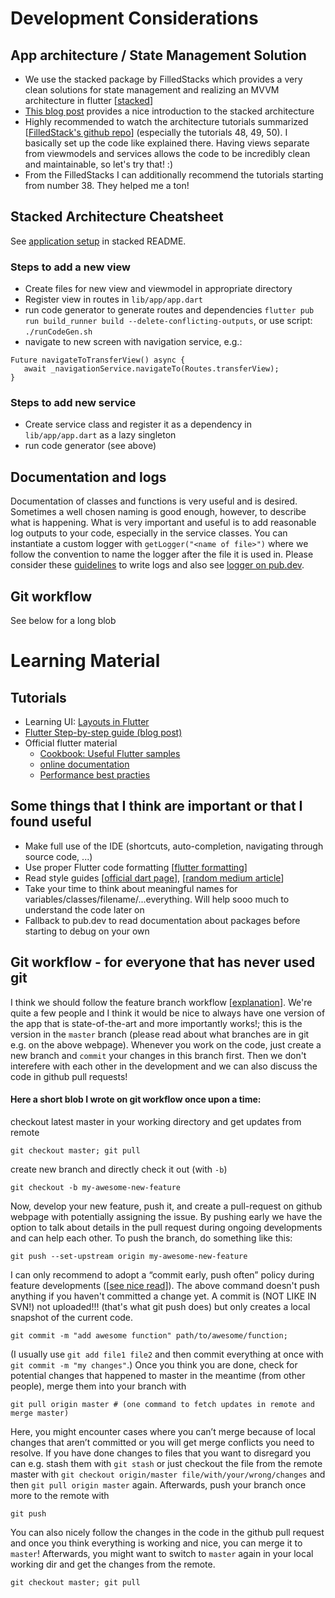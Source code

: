 # Development Considerations

## App architecture / State Management Solution
- We use the stacked package by FilledStacks which provides a very clean solutions for state management and realizing an MVVM architecture in flutter [[stacked](https://pub.dev/packages/stacked)]
- [This blog post](https://medium.com/flutter-community/a-beginners-guide-to-architecting-a-flutter-app-1e9053211a74) provides a nice introduction to the stacked architecture
- Highly recommended to watch the architecture tutorials summarized [[FilledStack's github repo](https://github.com/FilledStacks/flutter-tutorials)] (especially the tutorials 48, 49, 50). I basically set up the code like explained there. Having views separate from viewmodels and services allows the code to be incredibly clean and maintainable, so let's try that! :)
- From the FilledStacks I can additionally recommend the tutorials starting from number 38. They helped me a ton!

## Stacked Architecture Cheatsheet
See [application setup](https://pub.flutter-io.cn/packages/stacked#application-setup) in stacked README.
### Steps to add a new view
- Create files for new view and viewmodel in appropriate directory
- Register view in routes in `lib/app/app.dart`
- run code generator to generate routes and dependencies `flutter pub run build_runner build --delete-conflicting-outputs`, or use script: `./runCodeGen.sh`
- navigate to new screen with navigation service, e.g.:
```
Future navigateToTransferView() async {
   await _navigationService.navigateTo(Routes.transferView);
}
```

### Steps to add new service
- Create service class and register it as a dependency in `lib/app/app.dart` as a lazy singleton
- run code generator (see above)

## Documentation and logs
Documentation of classes and functions is very useful and is desired. 
Sometimes a well chosen naming is good enough, however, to describe what is happening. 
What is very important and useful is to add reasonable log outputs to your code, especially in the service classes. You can instantiate a custom logger with `getLogger("<name of file>")` where we follow the convention to name the logger after the file it is used in. Please consider these [guidelines](https://www.filledstacks.com/post/flutter-logging-a-guide-to-use-it-effectively/) to write logs and also see [logger on pub.dev](https://pub.dev/packages/logger).

## Git workflow
See below for a long blob

# Learning Material
## Tutorials
- Learning UI: [Layouts in Flutter](https://flutter.dev/docs/development/ui/layout)
- [Flutter Step-by-step guide (blog post)](https://www.solutelabs.com/blog/flutter-tutorial-for-beginners-step-by-step-guide)
- Official flutter material
  - [Cookbook: Useful Flutter samples](https://flutter.dev/docs/cookbook)
  - [online documentation](https://flutter.dev/docs)
  - [Performance best practies](https://flutter.dev/docs/perf/rendering/best-practices)

## Some things that I think are important or that I found useful

- Make full use of the IDE (shortcuts, auto-completion, navigating through source code, ...)
- Use proper Flutter code formatting [[flutter formatting](https://flutter.dev/docs/development/tools/formatting)]
- Read style guides [[official dart page](https://dart.dev/guides/language/effective-dart/style)], [[random medium article](https://medium.com/nonstopio/flutter-best-practices-c3db1c3cd694)]
- Take your time to think about meaningful names for variables/classes/filename/...everything. Will help sooo much to understand the code later on
- Fallback to pub.dev to read documentation about packages before starting to debug on your own 


## Git workflow - for everyone that has never used git

I think we should follow the feature branch workflow [[explanation](https://www.atlassian.com/git/tutorials/comparing-workflows/feature-branch-workflow)]. We're quite a few people and I think it would be nice to always have one version of the app that is state-of-the-art and more importantly works!; this is the version in the `master` branch (please read about what branches are in git e.g. on the above webpage). Whenever you work on the code, just create a new branch and `commit` your changes in this branch first. Then we don't interefere with each other in the development and we can also discuss the code in github pull requests!

#### Here a short blob I wrote on git workflow once upon a time:
checkout latest master in your working directory and get updates from remote
```
git checkout master; git pull
```
create new branch and directly check it out (with `-b`)
```
git checkout -b my-awesome-new-feature
```
Now, develop your new feature, push it, and create a pull-request on github webpage with potentially assigning the issue. By pushing early we have the option to talk about details in the pull request during ongoing developments and can help each other. To push the branch, do something like this:
```
git push --set-upstream origin my-awesome-new-feature
```
I can only recommend to adopt a “commit early, push often” policy during feature developments ([[see nice read](https://www.worklytics.co/commit-early-push-often/)]).
The above command doesn't push anything if you haven't committed a change yet. A commit is (NOT LIKE IN SVN!) not uploaded!!! (that's what git push does) but only creates a local snapshot of the current code. 
```
git commit -m "add awesome function" path/to/awesome/function; 
```
(I usually use `git add file1 file2` and then commit everything at once with `git commit -m "my changes"`.)
Once you think you are done, check for potential changes that happened to master in the meantime (from other people), merge them into your branch with
```
git pull origin master # (one command to fetch updates in remote and merge master)
```
Here, you might encounter cases where you can’t merge because of local changes that aren’t committed or you will get merge conflicts you need to resolve. If you have done changes to files that you want to disregard you can e.g. stash them with `git stash` or just checkout the file from the remote master with `git checkout origin/master file/with/your/wrong/changes`  and then `git pull origin master` again. Afterwards, push your branch once more to the remote with
```
git push
```
You can also nicely follow the changes in the code in the github pull request and once you think everything is working and nice, you can merge it to `master`!
Afterwards, you might want to switch to `master` again in your local working dir and get the changes from the remote.
```
git checkout master; git pull 
```





